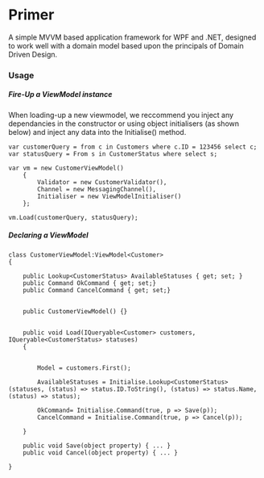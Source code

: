 # Primer

A simple MVVM based application framework for WPF and .NET, designed to work well with a domain model based upon the principals of Domain Driven Design.

### Usage

##### Fire-Up a ViewModel instance

When loading-up a new viewmodel, we reccommend you inject any dependancies in the constructor or using object initialisers (as shown below) and inject any data into the Initialise() method.

    var customerQuery = from c in Customers where c.ID = 123456 select c;
    var statusQuery = From s in CustomerStatus where select s;
    
    var vm = new CustomerViewModel() 
        { 
            Validator = new CustomerValidator(),
            Channel = new MessagingChannel(),
            Initialiser = new ViewModelInitialiser()
        };
        
    vm.Load(customerQuery, statusQuery);


##### Declaring a ViewModel

    class CustomerViewModel:ViewModel<Customer>
    {
    
        public Lookup<CustomerStatus> AvailableStatuses { get; set; }
        public Command OkCommand { get; set;}
        public Command CancelCommand { get; set;}
        
    
        public CustomerViewModel() {}
        

        public void Load(IQueryable<Customer> customers, IQueryable<CustomerStatus> statuses)
        {
        
        
            Model = customers.First();
            
            AvailableStatuses = Initialise.Lookup<CustomerStatus>(statuses, (status) => status.ID.ToString(), (status) => status.Name, (status) => status);

            OkCommand= Initialise.Command(true, p => Save(p));
            CancelCommand = Initialise.Command(true, p => Cancel(p));
            
        }
        
        public void Save(object property) { ... }
        public void Cancel(object property) { ... }
  
    }
    
